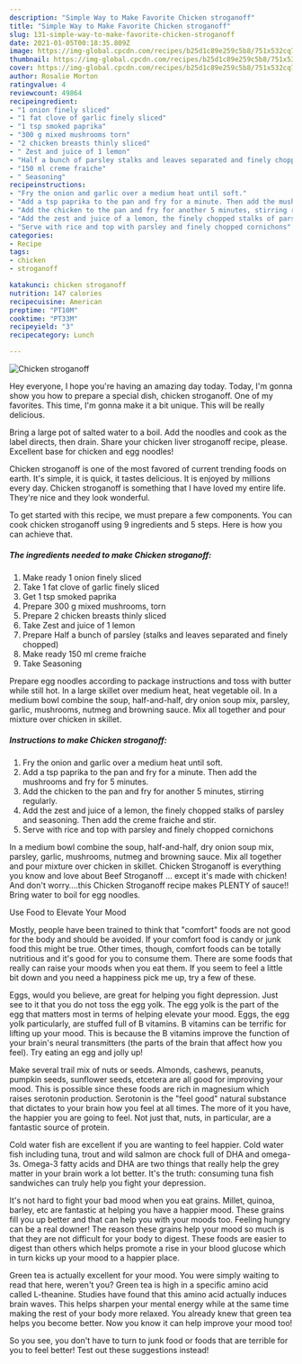 ```yaml
---
description: "Simple Way to Make Favorite Chicken stroganoff"
title: "Simple Way to Make Favorite Chicken stroganoff"
slug: 131-simple-way-to-make-favorite-chicken-stroganoff
date: 2021-01-05T00:18:35.809Z
image: https://img-global.cpcdn.com/recipes/b25d1c89e259c5b8/751x532cq70/chicken-stroganoff-recipe-main-photo.jpg
thumbnail: https://img-global.cpcdn.com/recipes/b25d1c89e259c5b8/751x532cq70/chicken-stroganoff-recipe-main-photo.jpg
cover: https://img-global.cpcdn.com/recipes/b25d1c89e259c5b8/751x532cq70/chicken-stroganoff-recipe-main-photo.jpg
author: Rosalie Morton
ratingvalue: 4
reviewcount: 49864
recipeingredient:
- "1 onion finely sliced"
- "1 fat clove of garlic finely sliced"
- "1 tsp smoked paprika"
- "300 g mixed mushrooms torn"
- "2 chicken breasts thinly sliced"
- " Zest and juice of 1 lemon"
- "Half a bunch of parsley stalks and leaves separated and finely chopped"
- "150 ml creme fraiche"
- " Seasoning"
recipeinstructions:
- "Fry the onion and garlic over a medium heat until soft."
- "Add a tsp paprika to the pan and fry for a minute. Then add the mushrooms and fry for 5 minutes."
- "Add the chicken to the pan and fry for another 5 minutes, stirring regularly."
- "Add the zest and juice of a lemon, the finely chopped stalks of parsley and seasoning. Then add the creme fraiche and stir."
- "Serve with rice and top with parsley and finely chopped cornichons"
categories:
- Recipe
tags:
- chicken
- stroganoff

katakunci: chicken stroganoff 
nutrition: 147 calories
recipecuisine: American
preptime: "PT10M"
cooktime: "PT33M"
recipeyield: "3"
recipecategory: Lunch

---
```



![Chicken stroganoff](https://img-global.cpcdn.com/recipes/b25d1c89e259c5b8/751x532cq70/chicken-stroganoff-recipe-main-photo.jpg)

Hey everyone, I hope you're having an amazing day today. Today, I'm gonna show you how to prepare a special dish, chicken stroganoff. One of my favorites. This time, I'm gonna make it a bit unique. This will be really delicious.

Bring a large pot of salted water to a boil. Add the noodles and cook as the label directs, then drain. Share your chicken liver stroganoff recipe, please. Excellent base for chicken and egg noodles!

Chicken stroganoff is one of the most favored of current trending foods on earth. It's simple, it is quick, it tastes delicious. It is enjoyed by millions every day. Chicken stroganoff is something that I have loved my entire life. They're nice and they look wonderful.


To get started with this recipe, we must prepare a few components. You can cook chicken stroganoff using 9 ingredients and 5 steps. Here is how you can achieve that.

<!--inarticleads1-->

##### The ingredients needed to make Chicken stroganoff:

1. Make ready 1 onion finely sliced
1. Take 1 fat clove of garlic finely sliced
1. Get 1 tsp smoked paprika
1. Prepare 300 g mixed mushrooms, torn
1. Prepare 2 chicken breasts thinly sliced
1. Take  Zest and juice of 1 lemon
1. Prepare Half a bunch of parsley (stalks and leaves separated and finely chopped)
1. Make ready 150 ml creme fraiche
1. Take  Seasoning


Prepare egg noodles according to package instructions and toss with butter while still hot. In a large skillet over medium heat, heat vegetable oil. In a medium bowl combine the soup, half-and-half, dry onion soup mix, parsley, garlic, mushrooms, nutmeg and browning sauce. Mix all together and pour mixture over chicken in skillet. 

<!--inarticleads2-->

##### Instructions to make Chicken stroganoff:

1. Fry the onion and garlic over a medium heat until soft.
1. Add a tsp paprika to the pan and fry for a minute. Then add the mushrooms and fry for 5 minutes.
1. Add the chicken to the pan and fry for another 5 minutes, stirring regularly.
1. Add the zest and juice of a lemon, the finely chopped stalks of parsley and seasoning. Then add the creme fraiche and stir.
1. Serve with rice and top with parsley and finely chopped cornichons


In a medium bowl combine the soup, half-and-half, dry onion soup mix, parsley, garlic, mushrooms, nutmeg and browning sauce. Mix all together and pour mixture over chicken in skillet. Chicken Stroganoff is everything you know and love about Beef Stroganoff … except it&#39;s made with chicken! And don&#39;t worry….this Chicken Stroganoff recipe makes PLENTY of sauce!! Bring water to boil for egg noodles. 

Use Food to Elevate Your Mood


Mostly, people have been trained to think that "comfort" foods are not good for the body and should be avoided. If your comfort food is candy or junk food this might be true. Other times, though, comfort foods can be totally nutritious and it's good for you to consume them. There are some foods that really can raise your moods when you eat them. If you seem to feel a little bit down and you need a happiness pick me up, try a few of these.

Eggs, would you believe, are great for helping you fight depression. Just see to it that you do not toss the egg yolk. The egg yolk is the part of the egg that matters most in terms of helping elevate your mood. Eggs, the egg yolk particularly, are stuffed full of B vitamins. B vitamins can be terrific for lifting up your mood. This is because the B vitamins improve the function of your brain's neural transmitters (the parts of the brain that affect how you feel). Try eating an egg and jolly up!

Make several trail mix of nuts or seeds. Almonds, cashews, peanuts, pumpkin seeds, sunflower seeds, etcetera are all good for improving your mood. This is possible since these foods are rich in magnesium which raises serotonin production. Serotonin is the "feel good" natural substance that dictates to your brain how you feel at all times. The more of it you have, the happier you are going to feel. Not just that, nuts, in particular, are a fantastic source of protein.

Cold water fish are excellent if you are wanting to feel happier. Cold water fish including tuna, trout and wild salmon are chock full of DHA and omega-3s. Omega-3 fatty acids and DHA are two things that really help the grey matter in your brain work a lot better. It's the truth: consuming tuna fish sandwiches can truly help you fight your depression. 

It's not hard to fight your bad mood when you eat grains. Millet, quinoa, barley, etc are fantastic at helping you have a happier mood. These grains fill you up better and that can help you with your moods too. Feeling hungry can be a real downer! The reason these grains help your mood so much is that they are not difficult for your body to digest. These foods are easier to digest than others which helps promote a rise in your blood glucose which in turn kicks up your mood to a happier place.

Green tea is actually excellent for your mood. You were simply waiting to read that here, weren't you? Green tea is high in a specific amino acid called L-theanine. Studies have found that this amino acid actually induces brain waves. This helps sharpen your mental energy while at the same time making the rest of your body more relaxed. You already knew that green tea helps you become better. Now you know it can help improve your mood too!

So you see, you don't have to turn to junk food or foods that are terrible for you to feel better! Test out  these suggestions  instead!

